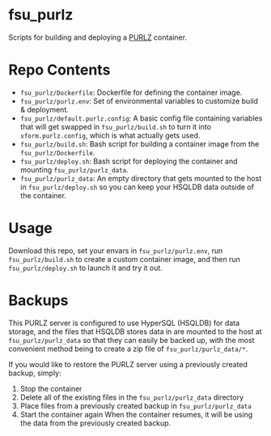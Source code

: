 # fsu_purlz
Scripts for building and deploying a [PURLZ](http://www.purlz.org/) container.

# Repo Contents
- `fsu_purlz/Dockerfile`: Dockerfile for defining the container image.
- `fsu_purlz/purlz.env`: Set of environmental variables to customize build & deployment.
- `fsu_purlz/default.purlz.config`: A basic config file containing variables that will get swapped in `fsu_purlz/build.sh` to turn it into `xform.purlz.config`, which is what actually gets used.
- `fsu_purlz/build.sh`: Bash script for building a container image from the `fsu_purlz/Dockerfile`.
- `fsu_purlz/deploy.sh`: Bash script for deploying the container and mounting `fsu_purlz/purlz_data`.
- `fsu_purlz/purlz_data`: An empty directory that gets mounted to the host in `fsu_purlz/deploy.sh` so you can keep your HSQLDB data outside of the container.

# Usage
Download this repo, set your envars in `fsu_purlz/purlz.env`, run `fsu_purlz/build.sh` to create a custom container image, and then run `fsu_purlz/deploy.sh` to launch it and try it out.

# Backups
This PURLZ server is configured to use HyperSQL (HSQLDB) for data storage, and the files that HSQLDB stores data in are mounted to the host at `fsu_purlz/purlz_data` so that they can easily be backed up, with the most convenient method being to create a zip file of `fsu_purlz/purlz_data/*`. 

If you would like to restore the PURLZ server using a previously created backup, simply: 
1. Stop the container
2. Delete all of the existing files in the `fsu_purlz/purlz_data` directory
3. Place files from a previously created backup in `fsu_purlz/purlz_data`
4. Start the container again
When the container resumes, it will be using the data from the previously created backup.
